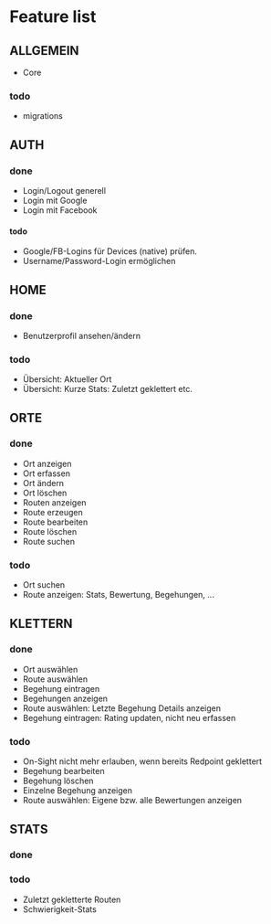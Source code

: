 Feature list
============


## ALLGEMEIN

+ Core

### todo

- migrations
 

## AUTH

### done 

+ Login/Logout generell 
+ Login mit Google
+ Login mit Facebook

#### todo

- Google/FB-Logins für Devices (native) prüfen.
- Username/Password-Login ermöglichen


## HOME

### done

+ Benutzerprofil ansehen/ändern


### todo

- Übersicht: Aktueller Ort
- Übersicht: Kurze Stats: Zuletzt geklettert etc.



## ORTE

### done

+ Ort anzeigen
+ Ort erfassen
+ Ort ändern
+ Ort löschen
+ Routen anzeigen
+ Route erzeugen
+ Route bearbeiten
+ Route löschen
+ Route suchen


### todo

- Ort suchen
- Route anzeigen: Stats, Bewertung, Begehungen, ...


## KLETTERN

### done

+ Ort auswählen
+ Route auswählen
+ Begehung eintragen
+ Begehungen anzeigen
+ Route auswählen: Letzte Begehung Details anzeigen
+ Begehung eintragen: Rating updaten, nicht neu erfassen

### todo

- On-Sight nicht mehr erlauben, wenn bereits Redpoint geklettert
- Begehung bearbeiten
- Begehung löschen 
- Einzelne Begehung anzeigen
- Route auswählen: Eigene bzw. alle Bewertungen anzeigen


## STATS

### done

### todo

- Zuletzt gekletterte Routen
- Schwierigkeit-Stats
